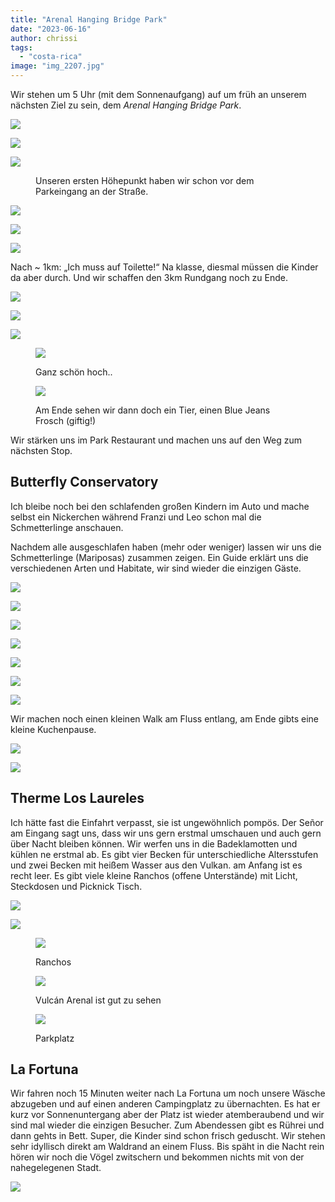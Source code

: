 ```yaml
---
title: "Arenal Hanging Bridge Park"
date: "2023-06-16"
author: chrissi
tags: 
  - "costa-rica"
image: "img_2207.jpg"
---
```


Wir stehen um 5 Uhr (mit dem Sonnenaufgang) auf um früh an unserem nächsten Ziel zu sein, dem _Arenal Hanging Bridge Park_.

![](https://hafenstrand.wordpress.com/wp-content/uploads/2023/06/img_2187.jpg?w=1024)

![](https://hafenstrand.wordpress.com/wp-content/uploads/2023/06/img_2193.jpg?w=1024)

![](https://hafenstrand.wordpress.com/wp-content/uploads/2023/06/img_2198.jpg?w=1024)

<figure>

<figcaption>

Unseren ersten Höhepunkt haben wir schon vor dem Parkeingang an der Straße.

</figcaption>



</figure>

![](https://hafenstrand.wordpress.com/wp-content/uploads/2023/06/img_2207.jpg?w=1024)

![](https://hafenstrand.wordpress.com/wp-content/uploads/2023/06/img_2213-1.jpg?w=1024)

![](https://hafenstrand.wordpress.com/wp-content/uploads/2023/06/img_2221.jpg?w=1024)

Nach ~ 1km: „Ich muss auf Toilette!“ Na klasse, diesmal müssen die Kinder da aber durch. Und wir schaffen den 3km Rundgang noch zu Ende.

![](https://hafenstrand.wordpress.com/wp-content/uploads/2023/06/img_2231.jpg?w=1024)

![](https://hafenstrand.wordpress.com/wp-content/uploads/2023/06/img_2237.jpg?w=1024)

![](https://hafenstrand.wordpress.com/wp-content/uploads/2023/06/img_2255.jpg?w=1024)

<figure>

![](https://hafenstrand.wordpress.com/wp-content/uploads/2023/06/img_2257.jpg?w=768)

<figcaption>

Ganz schön hoch..

</figcaption>

</figure>

<figure>

![](https://hafenstrand.wordpress.com/wp-content/uploads/2023/06/img_2263.jpg?w=768)

<figcaption>

Am Ende sehen wir dann doch ein Tier, einen Blue Jeans Frosch (giftig!)

</figcaption>

</figure>

Wir stärken uns im Park Restaurant und machen uns auf den Weg zum nächsten Stop.

## Butterfly Conservatory

Ich bleibe noch bei den schlafenden großen Kindern im Auto und mache selbst ein Nickerchen während Franzi und Leo schon mal die Schmetterlinge anschauen.

Nachdem alle ausgeschlafen haben (mehr oder weniger) lassen wir uns die Schmetterlinge (Mariposas) zusammen zeigen. Ein Guide erklärt uns die verschiedenen Arten und Habitate, wir sind wieder die einzigen Gäste.

![](https://hafenstrand.wordpress.com/wp-content/uploads/2023/06/img_2277-1.jpg?w=768)

![](https://hafenstrand.wordpress.com/wp-content/uploads/2023/06/img_2280.jpg?w=768)

![](https://hafenstrand.wordpress.com/wp-content/uploads/2023/06/img_2282.jpg?w=1024)

![](https://hafenstrand.wordpress.com/wp-content/uploads/2023/06/img_2293.jpg?w=768)

![](https://hafenstrand.wordpress.com/wp-content/uploads/2023/06/img_2298.jpg?w=768)

![](https://hafenstrand.wordpress.com/wp-content/uploads/2023/06/img_2300.jpg?w=768)

![](https://hafenstrand.wordpress.com/wp-content/uploads/2023/06/img_2301.jpg?w=768)

Wir machen noch einen kleinen Walk am Fluss entlang, am Ende gibts eine kleine Kuchenpause.

![](https://hafenstrand.wordpress.com/wp-content/uploads/2023/06/img_2315.jpg?w=768)

![](https://hafenstrand.wordpress.com/wp-content/uploads/2023/06/img_2329.jpg?w=1024)

## Therme Los Laureles

Ich hätte fast die Einfahrt verpasst, sie ist ungewöhnlich pompös. Der Señor am Eingang sagt uns, dass wir uns gern erstmal umschauen und auch gern über Nacht bleiben können. Wir werfen uns in die Badeklamotten und kühlen ne erstmal ab. Es gibt vier Becken für unterschiedliche Altersstufen und zwei Becken mit heißem Wasser aus den Vulkan. am Anfang ist es recht leer. Es gibt viele kleine Ranchos (offene Unterstände) mit Licht, Steckdosen und Picknick Tisch.

![](https://hafenstrand.wordpress.com/wp-content/uploads/2023/06/img_2345.jpg?w=1024)

![](https://hafenstrand.wordpress.com/wp-content/uploads/2023/06/img_2351-1.jpg?w=1024)

<figure>

![](https://hafenstrand.wordpress.com/wp-content/uploads/2023/06/img_2352.jpg?w=1024)

<figcaption>

Ranchos

</figcaption>

</figure>

<figure>

![](https://hafenstrand.wordpress.com/wp-content/uploads/2023/06/img_2350.jpg?w=1024)

<figcaption>

Vulcán Arenal ist gut zu sehen

</figcaption>

</figure>

<figure>

![](https://hafenstrand.wordpress.com/wp-content/uploads/2023/06/img_2349.jpg?w=1024)

<figcaption>

Parkplatz

</figcaption>

</figure>

## La Fortuna

Wir fahren noch 15 Minuten weiter nach La Fortuna um noch unsere Wäsche abzugeben und auf einen anderen Campingplatz zu übernachten. Es hat er kurz vor Sonnenuntergang aber der Platz ist wieder atemberaubend und wir sind mal wieder die einzigen Besucher. Zum Abendessen gibt es Rührei und dann gehts in Bett. Super, die Kinder sind schon frisch geduscht. Wir stehen sehr idyllisch direkt am Waldrand an einem Fluss. Bis späht in die Nacht rein hören wir noch die Vögel zwitschern und bekommen nichts mit von der nahegelegenen Stadt.

![](https://hafenstrand.wordpress.com/wp-content/uploads/2023/06/img_2355.jpg?w=1024)
